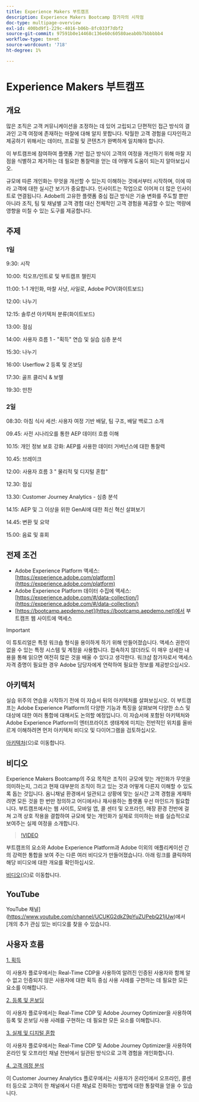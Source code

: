 ```yaml
---
title: Experience Makers 부트캠프
description: Experience Makers Bootcamp 참가자의 시작점
doc-type: multipage-overview
exl-id: 400bd9f1-229c-4016-b06b-8fc033f7dbf2
source-git-commit: 97591b0e14468c136e60c60580aeab0b7bbbbbb4
workflow-type: tm+mt
source-wordcount: '718'
ht-degree: 1%

---
```


# Experience Makers 부트캠프

## 개요

많은 조직은 고객 커뮤니케이션을 조정하는 데 있어 고립되고 단편적인 접근 방식의 결과인 고객 여정에 존재하는 마찰에 대해 알지 못합니다. 탁월한 고객 경험을 디자인하고 제공하기 위해서는 데이터, 프로필 및 콘텐츠가 완벽하게 일치해야 합니다.

이 부트캠프에 참여하여 플랫폼 기반 접근 방식이 고객의 여정을 개선하기 위해 마찰 지점을 식별하고 제거하는 데 필요한 통찰력을 얻는 데 어떻게 도움이 되는지 알아보십시오.

규모에 따른 개인화는 무엇을 개선할 수 있는지 이해하는 것에서부터 시작하며, 이에 따라 고객에 대한 실시간 보기가 중요합니다. 인사이트는 작업으로 이어져 더 많은 인사이트로 연결됩니다. Adobe의 고유한 플랫폼 중심 접근 방식은 기술 변화를 주도할 뿐만 아니라 조직, 팀 및 채널별 고객 경험 대신 전체적인 고객 경험을 제공할 수 있는 역량에 영향을 미칠 수 있는 도구를 제공합니다.

## 주제

### 1일

9:30: 시작

10:00: 킥오프/인트로 및 부트캠프 챌린지

11:00: 1-1 개인화, 마찰 사냥, 사일로, Adobe POV(화이트보드)

12:00: 나누기

12:15: 솔루션 아키텍처 분류(화이트보드)

13:00: 점심

14:00: 사용자 흐름 1 - &quot;획득&quot; 연습 및 실습 심층 분석

15:30: 나누기

16:00: Userflow 2 등록 및 온보딩

17:30: 골프 클리닉 &amp; 보렐

19:30: 만찬

### 2일

08:30: 아침 식사 세션: 사용자 여정 기반 배달, 팀 구조, 배달 백로그 소개

09.45: 사전 시나리오를 통한 AEP 데이터 흐름 이해

10.15: 개인 정보 보호 강화: AEP를 사용한 데이터 거버넌스에 대한 통찰력

10.45: 브레이크

12:00: 사용자 흐름 3 &quot; 물리적 및 디지털 혼합&quot;

12.30: 점심

13.30: Customer Journey Analytics - 심층 분석

14.15: AEP 및 그 이상을 위한 GenAI에 대한 최신 혁신 살펴보기

14.45: 변환 및 요약

15.00: 음료 및 휴회


## 전제 조건

- Adobe Experience Platform 액세스: [https://experience.adobe.com/platform](https://experience.adobe.com/platform)
- Adobe Experience Platform 데이터 수집에 액세스: [https://experience.adobe.com/#/data-collection/](https://experience.adobe.com/#/data-collection/)
- [https://bootcamp.aepdemo.net](https://bootcamp.aepdemo.net)에서 부트캠프 웹 사이트에 액세스

>[!IMPORTANT]
>
>이 튜토리얼은 특정 워크숍 형식을 용이하게 하기 위해 만들어졌습니다. 액세스 권한이 없을 수 있는 특정 시스템 및 계정을 사용합니다. 접속하지 않더라도 이 매우 상세한 내용을 통해 읽으면 여전히 많은 것을 배울 수 있다고 생각한다. 워크샵 참가자로서 액세스 자격 증명이 필요한 경우 Adobe 담당자에게 연락하여 필요한 정보를 제공받으십시오.

## 아키텍처

실습 위주의 연습을 시작하기 전에 이 자습서 뒤의 아키텍처를 살펴보십시오. 이 부트캠프는 Adobe Experience Platform의 다양한 기능과 특징을 살펴보며 다양한 소스 및 대상에 대한 여러 통합에 대해서도 논의할 예정입니다. 이 자습서에 포함된 아키텍처와 Adobe Experience Platform이 엔터프라이즈 생태계에 미치는 전반적인 위치를 올바르게 이해하려면 먼저 아키텍처 비디오 및 다이어그램을 검토하십시오.

[아키텍처](https://experienceleague.adobe.com/docs/platform-learn/comprehensive-technical-tutorial-v22/architecture.html?lang=en)(으)로 이동합니다.

## 비디오

Experience Makers Bootcamp의 주요 목적은 조직이 규모에 맞는 개인화가 무엇을 의미하는지, 그리고 현재 대부분의 조직이 하고 있는 것과 어떻게 다른지 이해할 수 있도록 돕는 것입니다. 옴니채널 환경에서 일관되고 상황에 맞는 실시간 고객 경험을 게재하려면 모든 것을 한 번만 정의하고 어디에서나 재사용하는 플랫폼 우선 마인드가 필요합니다. 부트캠프에서는 웹 사이트, 모바일 앱, 콜 센터 및 오프라인, 매장 환경 전반에 걸쳐 고객 상호 작용을 결합하여 규모에 맞는 개인화가 실제로 의미하는 바를 실습적으로 보여주는 실제 여정을 소개합니다.

>[!VIDEO](https://video.tv.adobe.com/v/345446?quality=12&enable=on)

부트캠프의 요소와 Adobe Experience Platform과 Adobe 이외의 애플리케이션 간의 강력한 통합을 보여 주는 다른 여러 비디오가 만들어졌습니다. 아래 링크를 클릭하여 해당 비디오에 대한 개요를 확인하십시오.

[비디오](https://experienceleague.adobe.com/docs/platform-learn/comprehensive-technical-tutorial-v22/videos.html?lang=en)(으)로 이동합니다.

## YouTube

YouTube 채널](https://www.youtube.com/channel/UCUKG2dkZ9pYuZUPebQ21jUw)에서 [개의 추가 관심 있는 비디오를 찾을 수 있습니다.

## 사용자 흐름

[1. 획득](./uc/uc1/uc1.md)

이 사용자 플로우에서는 Real-Time CDP을 사용하여 알려진 인증된 사용자와 함께 알 수 없고 인증되지 않은 사용자에 대한 획득 중심 사용 사례를 구현하는 데 필요한 모든 요소를 이해합니다.

[2. 등록 및 온보딩](./uc/uc2/uc2.md)

이 사용자 플로우에서는 Real-Time CDP 및 Adobe Journey Optimizer을 사용하여 등록 및 온보딩 사용 사례를 구현하는 데 필요한 모든 요소를 이해합니다.

[3. 실제 및 디지털 혼합](./uc/uc3/uc3.md)

이 사용자 플로우에서는 Real-Time CDP 및 Adobe Journey Optimizer을 사용하여 온라인 및 오프라인 채널 전반에서 일관된 방식으로 고객 경험을 개인화합니다.

[4. 고객 여정 분석](./uc/uc4/uc4.md)

이 Customer Journey Analytics 플로우에서는 사용자가 온라인에서 오프라인, 콜센터 등으로 고객이 한 채널에서 다른 채널로 진화하는 방법에 대한 통찰력을 얻을 수 있습니다.

